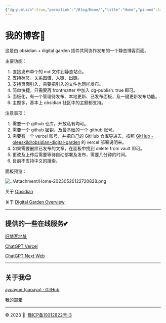 ```yaml
---
{"dg-publish":true,"permalink":"/Blog/Home/","title":"Home","pinned":true,"tags":["gardenEntry","gardenEntry","gardenEntry","gardenEntry","gardenEntry","gardenEntry","gardenEntry","gardenEntry","gardenEntry","gardenEntry","gardenEntry"],"noteIcon":"1","created":"2023-05-19T20:48:59+08:00","updated":""}
---
```



# 我的博客🥰

这是由 obsidian + digital garden 插件共同协作发布的一个静态博客页面。

主要功能：
1. 直接发布单个的 md 文件到静态站点。
2. 支持标签、关系图谱、入链、出链。
3. 支持页面引入，需要把引入的文件也同样发布。
4. 简单快捷，只需要再 frontmatter 中加入 dg-publish: true 即可。
5. 面板化，有一个管理待发布、本地更新、已发布面板，及一键更新发布功能。
6. 主题多，基本上 obsidian 社区中的主题都支持。

注意事项：
1. 需要一个 github 仓库，开放私有均可。
2. 需要一个 github 密钥，及最基础的一个 github 账号。
3. 需要有一个 vercel 账号，并把自己的 GitHub 仓库导进去，按照 [GitHub - oleeskild/obsidian-digital-garden](https://github.com/oleeskild/Obsidian-Digital-Garden) 的 vercel 部署说明来。
4. 如果需要删除已发布的文章，在面板中找到 delete from vault 即可。
5. 更改及上传后需要等待自动部署及发布，需要几分钟的时间。
6. 目前不支持中文的搜索。

面板预览：

![../Attachment/Home-20230520122720828.png](/img/user/Attachment/Home-20230520122720828.png)



关于 [Obsidian](https://obsidian.md/) 

关于 [Digital Garden Overview](https://dg-docs.ole.dev/)



----
## 提供的一些在线服务💕


[旧博客地址](http://old.caoayu.top/)

[ChatGPT Vercel](https://pandora.caoayu.top/)

[ChatGPT Next Web](https://chat.caoayu.top/)


----


## 关于我😊

[ayuayue (caoayu) · GitHub](https://github.com/ayuayue)

[我的邮箱](mailto:1401262639@qq.com)






----

© 2023 💓  [豫ICP备19012822号-3](https://beian.miit.gov.cn/)